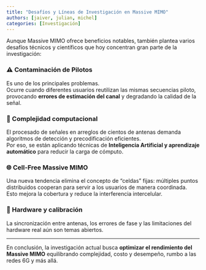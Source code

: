 ```yaml
---
title: "Desafíos y Líneas de Investigación en Massive MIMO"
authors: [jaiver, julian, michel]
categories: [Investigación]
---
```


Aunque Massive MIMO ofrece beneficios notables, también plantea varios desafíos técnicos y científicos que hoy concentran gran parte de la investigación:

### ⚠️ Contaminación de Pilotos
Es uno de los principales problemas.  
Ocurre cuando diferentes usuarios reutilizan las mismas secuencias piloto, provocando **errores de estimación del canal** y degradando la calidad de la señal.

### 🧠 Complejidad computacional
El procesado de señales en arreglos de cientos de antenas demanda algoritmos de detección y precodificación eficientes.  
Por eso, se están aplicando técnicas de **Inteligencia Artificial y aprendizaje automático** para reducir la carga de cómputo.

### 🌐 Cell-Free Massive MIMO
Una nueva tendencia elimina el concepto de “celdas” fijas: múltiples puntos distribuidos cooperan para servir a los usuarios de manera coordinada.  
Esto mejora la cobertura y reduce la interferencia intercelular.

### 📶 Hardware y calibración
La sincronización entre antenas, los errores de fase y las limitaciones del hardware real aún son temas abiertos.

---

En conclusión, la investigación actual busca **optimizar el rendimiento del Massive MIMO** equilibrando complejidad, costo y desempeño, rumbo a las redes 6G y más allá.
